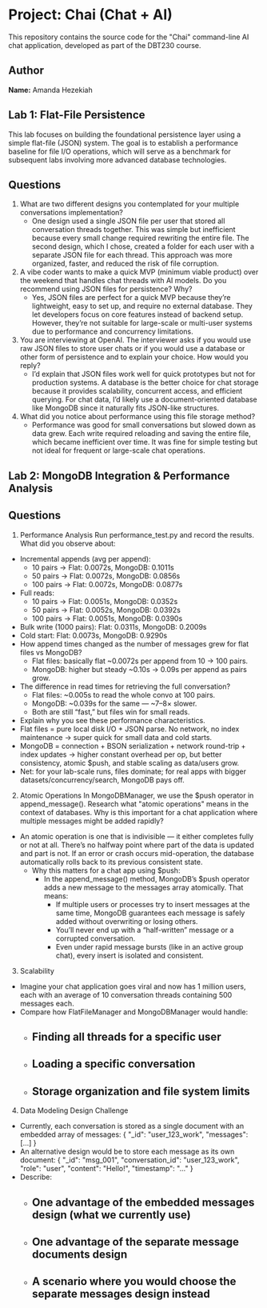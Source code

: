 # Project: Chai (Chat + AI)

This repository contains the source code for the "Chai" command-line AI chat application, developed as part of the DBT230 course.

## Author

**Name:** Amanda Hezekiah

## Lab 1: Flat-File Persistence

This lab focuses on building the foundational persistence layer using a simple flat-file (JSON) system. The goal is to establish a performance baseline for file I/O operations, which will serve as a benchmark for subsequent labs involving more advanced database technologies.

## Questions
1. What are two different designs you contemplated for your multiple conversations implementation?
    - One design used a single JSON file per user that stored all conversation threads together. 
    This was simple but inefficient because every small change required rewriting the entire file. 
    The second design, which I chose, created a folder for each user with a separate JSON file for each thread. 
    This approach was more organized, faster, and reduced the risk of file corruption.
2. A vibe coder wants to make a quick MVP (minimum viable product) over the weekend that handles chat threads with AI models. Do you recommend using JSON files for persistence? Why?
    - Yes, JSON files are perfect for a quick MVP because they’re lightweight, easy to set up, and require no external database. 
    They let developers focus on core features instead of backend setup. 
    However, they’re not suitable for large-scale or multi-user systems due to performance and concurrency limitations.
3. You are interviewing at OpenAI. The interviewer asks if you would use raw JSON files to store user chats or if you would use a database or other form of persistence and to explain your choice. How would you reply?
    - I’d explain that JSON files work well for quick prototypes but not for production systems. 
    A database is the better choice for chat storage because it provides scalability, concurrent access, and efficient querying. 
    For chat data, I’d likely use a document-oriented database like MongoDB since it naturally fits JSON-like structures.
4. What did you notice about performance using this file storage method?
    - Performance was good for small conversations but slowed down as data grew. 
    Each write required reloading and saving the entire file, which became inefficient over time. 
    It was fine for simple testing but not ideal for frequent or large-scale chat operations.


## Lab 2: MongoDB Integration & Performance Analysis

## Questions
1. Performance Analysis
Run performance_test.py and record the results. What did you observe about:
 - Incremental appends (avg per append):
     - 10 pairs → Flat: 0.0072s, MongoDB: 0.1011s
     - 50 pairs → Flat: 0.0072s, MongoDB: 0.0856s
     - 100 pairs → Flat: 0.0072s, MongoDB: 0.0877s
 - Full reads:
     - 10 pairs → Flat: 0.0051s, MongoDB: 0.0352s
     - 50 pairs → Flat: 0.0052s, MongoDB: 0.0392s
     - 100 pairs → Flat: 0.0051s, MongoDB: 0.0390s
 - Bulk write (1000 pairs): Flat: 0.0311s, MongoDB: 0.2009s
 - Cold start: Flat: 0.0073s, MongoDB: 0.9290s
- How append times changed as the number of messages grew for flat files vs MongoDB?
    - Flat files: basically flat ~0.0072s per append from 10 → 100 pairs.
    - MongoDB: higher but steady ~0.10s → 0.09s per append as pairs grow.
- The difference in read times for retrieving the full conversation?
    - Flat files: ~0.005s to read the whole convo at 100 pairs.
    - MongoDB: ~0.039s for the same — ~7–8× slower.
    - Both are still “fast,” but files win for small reads.
- Explain why you see these performance characteristics.
 - Flat files = pure local disk I/O + JSON parse. No network, no index maintenance → super quick for small data and cold starts.
 - MongoDB = connection + BSON serialization + network round-trip + index updates → higher constant overhead per op, but better consistency, atomic $push, and stable scaling as data/users grow.
 - Net: for your lab-scale runs, files dominate; for real apps with bigger datasets/concurrency/search, MongoDB pays off.
2. Atomic Operations
In MongoDBManager, we use the $push operator in append_message(). Research what "atomic operations" means in the context of databases. Why is this important for a chat application where multiple messages might be added rapidly?
- An atomic operation is one that is indivisible — it either completes fully or not at all. There’s no halfway point where part of the data is updated and part is not. If an error or crash occurs mid-operation, the database automatically rolls back to its previous consistent state.
    - Why this matters for a chat app using $push:
        - In the append_message() method, MongoDB’s $push operator adds a new message to the messages array atomically. That means:
            - If multiple users or processes try to insert messages at the same time, MongoDB guarantees each message is safely added without overwriting or losing others.
            - You’ll never end up with a “half-written” message or a corrupted conversation.
            - Even under rapid message bursts (like in an active group chat), every insert is isolated and consistent.
3. Scalability
- Imagine your chat application goes viral and now has 1 million users, each with an average of 10 conversation threads containing 500 messages each.
- Compare how FlatFileManager and MongoDBManager would handle:
    - Finding all threads for a specific user
        - 
    - Loading a specific conversation
        - 
    - Storage organization and file system limits
        - 
4. Data Modeling Design Challenge
- Currently, each conversation is stored as a single document with an embedded array of messages:
{
  "_id": "user_123_work",
  "messages": [...]
}
- An alternative design would be to store each message as its own document:
{
  "_id": "msg_001",
  "conversation_id": "user_123_work",
  "role": "user",
  "content": "Hello!",
  "timestamp": "..."
}
- Describe:
    - One advantage of the embedded messages design (what we currently use)
        - 
    - One advantage of the separate message documents design
        - 
    - A scenario where you would choose the separate messages design instead
        - 
